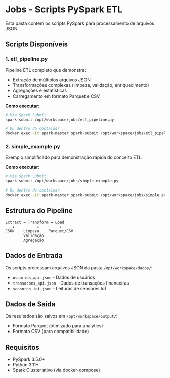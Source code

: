# Jobs - Scripts PySpark ETL

Esta pasta contém os scripts PySpark para processamento de arquivos JSON.

## Scripts Disponíveis

### 1. etl_pipeline.py
Pipeline ETL completo que demonstra:
- Extração de múltiplos arquivos JSON
- Transformações complexas (limpeza, validação, enriquecimento)
- Agregações e estatísticas
- Carregamento em formato Parquet e CSV

**Como executar:**
```bash
# Via Spark Submit
spark-submit /opt/workspace/jobs/etl_pipeline.py

# Ou dentro do container
docker exec -it spark-master spark-submit /opt/workspace/jobs/etl_pipeline.py
```

### 2. simple_example.py
Exemplo simplificado para demonstração rápida do conceito ETL.

**Como executar:**
```bash
# Via Spark Submit
spark-submit /opt/workspace/jobs/simple_example.py

# Ou dentro do container
docker exec -it spark-master spark-submit /opt/workspace/jobs/simple_example.py
```

## Estrutura do Pipeline

```
Extract → Transform → Load
   ↓          ↓         ↓
JSON    Limpeza    Parquet/CSV
        Validação
        Agregação
```

## Dados de Entrada

Os scripts processam arquivos JSON da pasta `/opt/workspace/dados/`:
- `usuarios_api.json` - Dados de usuários
- `transacoes_api.json` - Dados de transações financeiras
- `sensores_iot.json` - Leituras de sensores IoT

## Dados de Saída

Os resultados são salvos em `/opt/workspace/output/`:
- Formato Parquet (otimizado para analytics)
- Formato CSV (para compatibilidade)

## Requisitos

- PySpark 3.5.0+
- Python 3.11+
- Spark Cluster ativo (via docker-compose)
